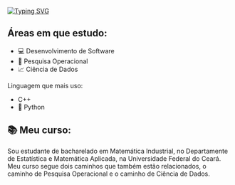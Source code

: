[![Typing SVG](https://readme-typing-svg.herokuapp.com/?color=00bfbf&size=35&center=true&vCenter=true&width=1000&lines=🔰Olá!,+Eu+sou+o+Pedro+Lima+😁;Estou+cursando+Matemática+Industrial;bacharelado+na+UFC+🏢)](https://git.io/typing-svg)

## Áreas em que estudo:
- 💻 Desenvolvimento de Software
- 🎯 Pesquisa Operacional
- 📈 Ciência de Dados

Linguagem que mais uso:
- C++
- 🐍 Python

## 📚 Meu curso:
Sou estudante de bacharelado em Matemática Industrial, no Departamente de Estatística e Matemática Aplicada, na Universidade Federal do Ceará. 
Meu curso segue dois caminhos que também estão relacionados, o caminho de Pesquisa Operacional e o caminho de Ciência de Dados.
<!--
## Ferramentas e linguagens
- 🐍 Python
- ☕ Java

<img width=100% src="https://capsule-render.vercel.app/api?type=waving&color=00bfbf&height=180&section=header&text=Pedro Lima&fontSize=30&fontColor=fff&animation=twinkling&fontAlignY=35"/> 
>

